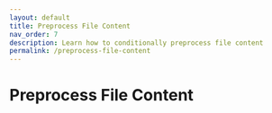 ```yaml
---
layout: default
title: Preprocess File Content
nav_order: 7
description: Learn how to conditionally preprocess file content
permalink: /preprocess-file-content
---
```


# Preprocess File Content


